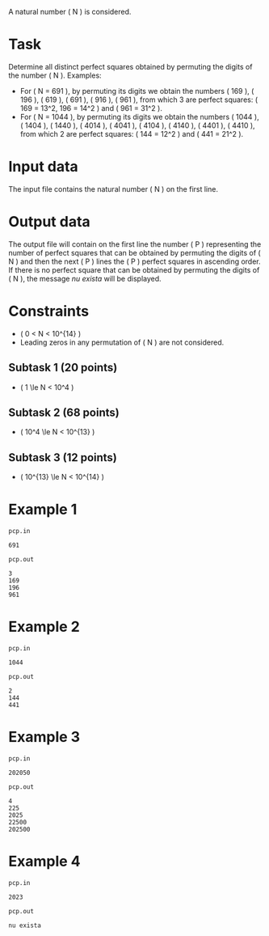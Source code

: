 A natural number \( N \) is considered.

# Task

Determine all distinct perfect squares obtained by permuting the digits of the number \( N \). Examples:
- For \( N = 691 \), by permuting its digits we obtain the numbers \( 169 \), \( 196 \), \( 619 \), \( 691 \), \( 916 \), \( 961 \), from which 3 are perfect squares: 
  \( 169 = 13^2, 196 = 14^2 \) and \( 961 = 31^2 \).
- For \( N = 1044 \), by permuting its digits we obtain the numbers \( 1044 \), \( 1404 \), \( 1440 \), \( 4014 \), \( 4041 \), \( 4104 \), \( 4140 \), \( 4401 \), \( 4410 \), from which 2 are perfect squares: 
  \( 144 = 12^2 \) and \( 441 = 21^2 \).

# Input data

The input file contains the natural number \( N \) on the first line.

# Output data

The output file will contain on the first line the number \( P \) representing the number of perfect squares that can be obtained by permuting the digits of \( N \) and then the next \( P \) lines the \( P \) perfect squares in ascending order.
If there is no perfect square that can be obtained by permuting the digits of \( N \), the message *nu exista* will be displayed.

# Constraints

- \( 0 < N < 10^{14} \)
- Leading zeros in any permutation of \( N \) are not considered.

## Subtask 1 (20 points)
- \( 1 \le N < 10^4 \)

## Subtask 2 (68 points)
- \( 10^4 \le N < 10^{13} \)

## Subtask 3 (12 points)
- \( 10^{13} \le N < 10^{14} \)

# Example 1

`pcp.in`
```
691
```

`pcp.out`
```
3
169
196
961
```

# Example 2

`pcp.in`
```
1044
```

`pcp.out`
```
2
144
441
```

# Example 3

`pcp.in`
```
202050
```

`pcp.out`
```
4
225
2025
22500
202500
```

# Example 4

`pcp.in`
```
2023
```

`pcp.out`
```
nu exista
```